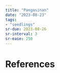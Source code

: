```yaml
---
title: "Pangasinan"
date: "2023-08-23"
tags:
- "seedlings"
sr-due: 2023-08-26
sr-interval: 3
sr-ease: 250
---
```




# References